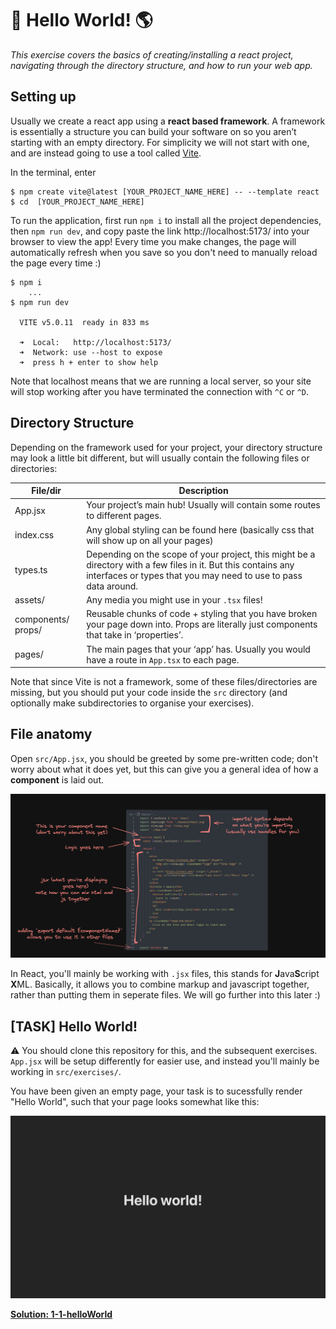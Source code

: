 # 👋 Hello World! 🌎
*This exercise covers the basics of creating/installing a react project, navigating through the directory structure, and how to run your web app.*

## Setting up
Usually we create a react app using a **react based framework**. A framework is essentially a structure you can build your software on so you aren’t starting with an empty directory. For simplicity we will not start with one, and are instead going to use a tool called [Vite](https://vitejs.dev/).

In the terminal, enter
```
$ npm create vite@latest [YOUR_PROJECT_NAME_HERE] -- --template react
$ cd  [YOUR_PROJECT_NAME_HERE]
```

To run the application, first run `npm i` to install all the project dependencies, then `npm run dev`, and copy paste the link http://localhost:5173/ into your browser to view the app! Every time you make changes, the page will automatically refresh when you save so you don't need to manually reload the page every time :)

```
$ npm i
    ...
$ npm run dev

  VITE v5.0.11  ready in 833 ms

  ➜  Local:   http://localhost:5173/
  ➜  Network: use --host to expose
  ➜  press h + enter to show help
```
Note that localhost means that we are running a local server, so your site will stop working after you have terminated the connection with `^C` or `^D`.

## Directory Structure
Depending on the framework used for your project, your directory structure may look a little bit different, but will usually contain the following files or directories:

| File/dir           | Description                                                                                                                                                                       |
|--------------------|-----------------------------------------------------------------------------------------------------------------------------------------------------------------------------------|
| App.jsx            | Your project’s main hub! Usually will contain some routes to different pages.                                                                                                     |
| index.css          | Any global styling can be found here (basically css that will show up on all your pages)                                                                                          |
| types.ts           | Depending on the scope of your project, this might be a directory with a few files in it. But this contains any interfaces or types that you may need to use to pass data around. |
| assets/            | Any media you might use in your `.tsx` files!                                                                                                                                     |
| components/ props/ | Reusable chunks of code + styling that you have broken your page down into. Props are literally just components that take in ‘properties’.                                        |
| pages/             | The main pages that your ‘app’ has. Usually you would have a route in `App.tsx` to each page.                                                                                     |

Note that since Vite is not a framework, some of these files/directories are missing, but you should put your code inside the `src` directory (and optionally make subdirectories to organise your exercises).

## File anatomy
Open `src/App.jsx`, you should be greeted by some pre-written code; don't worry about what it does yet, but this can give you a general idea of how a **component** is laid out.

![1-1-1](./images/1-1-1.png)

In React, you'll mainly be working with `.jsx` files, this stands for **J**ava**S**cript **X**ML. Basically, it allows you to combine markup and javascript together, rather than putting them in seperate files. We will go further into this later :)

## [TASK] Hello World!
⚠️ You should clone this repository for this, and the subsequent exercises. `App.jsx` will be setup differently for easier use, and instead you'll mainly be working in `src/exercises/`.

You have been given an empty page, your task is to sucessfully render "Hello World", such that your page looks somewhat like this:

![1-1-2](./images/1-1-2.png)

**[Solution: 1-1-helloWorld](../src/answers/1-1-helloWorld.jsx)**
